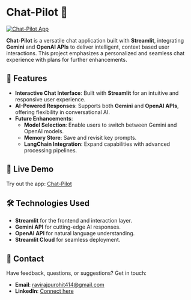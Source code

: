 # Chat-Pilot 🚀

[![Chat-Pilot App](https://img.shields.io/badge/Streamlit-Visit_App-red)](https://chat-pilot.streamlit.app/)

**Chat-Pilot** is a versatile chat application built with **Streamlit**, integrating **Gemini** and **OpenAI APIs** to deliver intelligent, context based user interactions. This project emphasizes a personalized and seamless chat experience with plans for further enhancements.

## 🌟 Features

- **Interactive Chat Interface**: Built with **Streamlit** for an intuitive and responsive user experience.
- **AI-Powered Responses**: Supports both **Gemini** and **OpenAI APIs**, offering flexibility in conversational AI.
- **Future Enhancements**:
  - **Model Selection**: Enable users to switch between Gemini and OpenAI models.
  - **Memory Store**: Save and revisit key prompts.
  - **LangChain Integration**: Expand capabilities with advanced processing pipelines.

## 🚀 Live Demo

Try out the app: [Chat-Pilot](https://chat-pilot.streamlit.app/)

## 🛠️ Technologies Used

- **Streamlit** for the frontend and interaction layer.
- **Gemini API** for cutting-edge AI responses.
- **OpenAI API** for natural language understanding.
- **Streamlit Cloud** for seamless deployment.

## 📧 Contact

Have feedback, questions, or suggestions? Get in touch:

- **Email**: ravirajpurohit414@gmail.com
- **LinkedIn**: [Connect here](https://www.linkedin.com/in/ravi-rajpurohit/)
